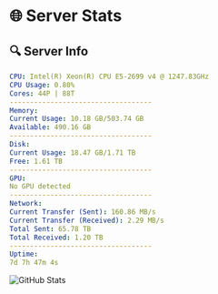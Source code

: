 # 🌐 Server Stats
## 🔍 Server Info
```yaml
CPU: Intel(R) Xeon(R) CPU E5-2699 v4 @ 1247.83GHz
CPU Usage: 0.80%
Cores: 44P | 88T
-----------------------------------
Memory:
Current Usage: 10.18 GB/503.74 GB
Available: 490.16 GB
-----------------------------------
Disk:
Current Usage: 18.47 GB/1.71 TB
Free: 1.61 TB
-----------------------------------
GPU:
No GPU detected
-----------------------------------
Network:
Current Transfer (Sent): 160.86 MB/s
Current Transfer (Received): 2.29 MB/s
Total Sent: 65.78 TB
Total Received: 1.20 TB
-----------------------------------
Uptime:
7d 7h 47m 4s
```
![GitHub Stats](https://img.shields.io/badge/Updated-2025-02-15_06:30:22-blue)